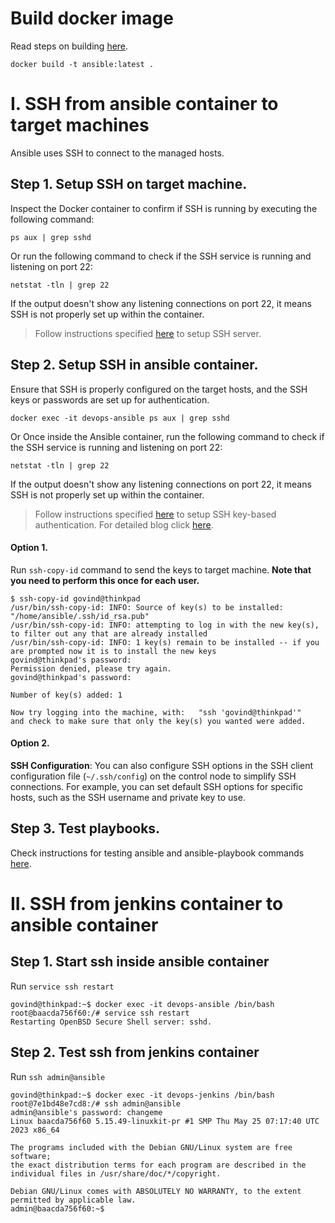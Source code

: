 
# Build docker image

Read steps on building [here](https://4sysops.com/archives/how-to-deploy-ansible-inside-a-docker-container/).

```
docker build -t ansible:latest .
```

# I. SSH from ansible container to target machines

Ansible uses SSH to connect to the managed hosts.

## Step 1. Setup SSH on target machine.

Inspect the Docker container to confirm if SSH is running by executing the following command:

```
ps aux | grep sshd
```

Or run the following command to check if the SSH service is running and listening on port 22:

```
netstat -tln | grep 22
```

If the output doesn't show any listening connections on port 22, it means SSH is not properly set up within the container.

> Follow instructions specified [here](https://github.com/govindthange/playbooks/tree/main/linux/ssh-server-setup) to setup SSH server.

## Step 2. Setup SSH in ansible container.

Ensure that SSH is properly configured on the target hosts, and the SSH keys or passwords are set up for authentication.

```
docker exec -it devops-ansible ps aux | grep sshd
```

Or Once inside the Ansible container, run the following command to check if the SSH service is running and listening on port 22:

```
netstat -tln | grep 22
```

If the output doesn't show any listening connections on port 22, it means SSH is not properly set up within the container.

> Follow instructions specified [here](https://github.com/govindthange/playbooks/blob/main/linux/ssh-key-based-authentication) to setup SSH key-based authentication. For detailed blog click [here](https://www.digitalocean.com/community/tutorials/how-to-set-up-ssh-keys-on-ubuntu-22-04).

#### Option 1.

Run `ssh-copy-id` command to send the keys to target machine. **Note that you need to perform this once for each user.**

```
$ ssh-copy-id govind@thinkpad
/usr/bin/ssh-copy-id: INFO: Source of key(s) to be installed: "/home/ansible/.ssh/id_rsa.pub"
/usr/bin/ssh-copy-id: INFO: attempting to log in with the new key(s), to filter out any that are already installed
/usr/bin/ssh-copy-id: INFO: 1 key(s) remain to be installed -- if you are prompted now it is to install the new keys
govind@thinkpad's password: 
Permission denied, please try again.
govind@thinkpad's password: 

Number of key(s) added: 1

Now try logging into the machine, with:   "ssh 'govind@thinkpad'"
and check to make sure that only the key(s) you wanted were added.
```

#### Option 2.

**SSH Configuration**: You can also configure SSH options in the SSH client configuration file (`~/.ssh/config`) on the control node to simplify SSH connections. For example, you can set default SSH options for specific hosts, such as the SSH username and private key to use.

## Step 3. Test playbooks.

Check instructions for testing ansible and ansible-playbook commands [here](./test/README.md).

# II. SSH from jenkins container to ansible container

## Step 1. Start ssh inside ansible container

Run `service ssh restart`

```
govind@thinkpad:~$ docker exec -it devops-ansible /bin/bash
root@baacda756f60:/# service ssh restart
Restarting OpenBSD Secure Shell server: sshd.
```

## Step 2. Test ssh from jenkins container

Run `ssh admin@ansible`

```
govind@thinkpad:~$ docker exec -it devops-jenkins /bin/bash
root@7e1bd48e7cd8:/# ssh admin@ansible
admin@ansible's password: changeme
Linux baacda756f60 5.15.49-linuxkit-pr #1 SMP Thu May 25 07:17:40 UTC 2023 x86_64

The programs included with the Debian GNU/Linux system are free software;
the exact distribution terms for each program are described in the
individual files in /usr/share/doc/*/copyright.

Debian GNU/Linux comes with ABSOLUTELY NO WARRANTY, to the extent
permitted by applicable law.
admin@baacda756f60:~$ 
```